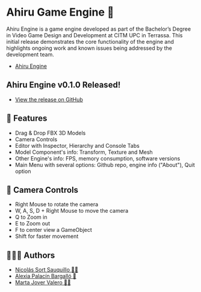 # Ahiru Game Engine 🥡
Ahiru Engine is a game engine developed as part of the Bachelor’s Degree in Video Game Design and Development at CITM UPC in Terrassa. This initial release demonstrates the core functionality of the engine and highlights ongoing work and known issues being addressed by the development team.

- [Ahiru Engine](https://github.com/kuroi-ahiru/ahiru-engine)

## Ahiru Engine v0.1.0 Released! 
- [View the release on GitHub](https://github.com/kuroi-ahiru/ahiru-engine/releases/tag/alpha)

## 🦆 Features
- Drag & Drop FBX 3D Models
- Camera Controls
- Editor with Inspector, Hierarchy and Console Tabs
- Model Component's info: Transform, Texture and Mesh
- Other Engine's info: FPS, memory consumption, software versions
- Main Menu with several options: Github repo, engine info ("About"), Quit option

## 📸 Camera Controls
- Right Mouse to rotate the camera
- W, A, S, D + Right Mouse to move the camera
- Q to Zoom in
- E to Zoom out
- F to center view a GameObject
- Shift for faster movement

## 👩‍👩‍👦 Authors
- [Nicolás Sort Sauquillo 🍆💦](https://github.com/nsortsauquillo)
- [Alexia Palacín Bargalló 🚬](https://github.com/Apb8)
- [Marta Jover Valero 🐱‍🐉](https://github.com/MartaGnarta)

